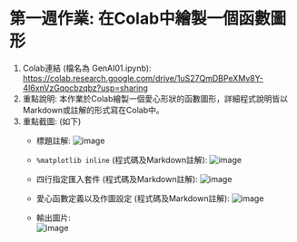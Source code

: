 # 第一週作業: 在Colab中繪製一個函數圖形
1. Colab連結 (檔名為 GenAI01.ipynb): https://colab.research.google.com/drive/1uS27QmDBPeXMv8Y-4I6xnVzGqocbzqbz?usp=sharing
2. 重點說明: 本作業於Colab繪製一個愛心形狀的函數圖形，詳細程式說明皆以Markdown或註解的形式寫在Colab中。
3. 重點截圖: (如下)
   - 標題註解:
![image](https://github.com/user-attachments/assets/c241c567-b832-426b-8a48-be4134c64de9)

   - `%matplotlib inline` (程式碼及Markdown註解):
![image](https://github.com/user-attachments/assets/ac1f4d08-0c4d-4bab-acc9-953c694d0e50)

   - 四行指定匯入套件 (程式碼及Markdown註解): 
![image](https://github.com/user-attachments/assets/9a53f5d4-6b5a-4e68-990d-ffb52e028b16)

   - 愛心函數定義以及作圖設定 (程式碼及Markdown註解):
![image](https://github.com/user-attachments/assets/b95ceb15-42dd-4d93-b2ab-62266e955246)

   - 輸出圖片: <br>
![image](https://github.com/user-attachments/assets/eba3e32e-409f-4226-9e80-05f1e62387e4)
